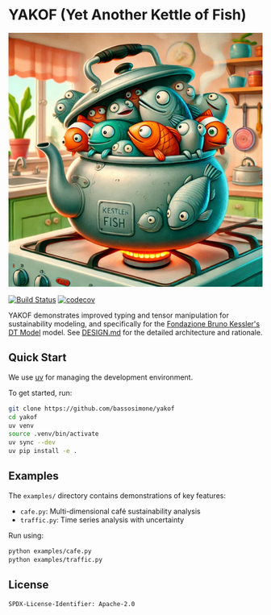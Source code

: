 # YAKOF (Yet Another Kettle of Fish)

![Yes, it's literally a kettle of fish!](yakof.png)

[![Build Status](https://github.com/bassosimone/yakof/actions/workflows/test.yml/badge.svg)](https://github.com/bassosimone/yakof/actions) [![codecov](https://codecov.io/gh/bassosimone/yakof/branch/main/graph/badge.svg)](https://codecov.io/gh/bassosimone/yakof)

YAKOF demonstrates improved typing and tensor manipulation for sustainability modeling,
and specifically for the [Fondazione Bruno Kessler's](https://fbk.eu) [DT Model](
https://github.com/tn-aixpa/dt-model) model. See [DESIGN.md](DESIGN.md) for the detailed
architecture and rationale.

## Quick Start

We use [uv](https://github.com/astral-sh/uv) for managing the development environment.

To get started, run:

```bash
git clone https://github.com/bassosimone/yakof
cd yakof
uv venv
source .venv/bin/activate
uv sync --dev
uv pip install -e .
```

## Examples

The `examples/` directory contains demonstrations of key features:
- `cafe.py`: Multi-dimensional café sustainability analysis
- `traffic.py`: Time series analysis with uncertainty

Run using:

```bash
python examples/cafe.py
python examples/traffic.py
```

## License

```
SPDX-License-Identifier: Apache-2.0
```
